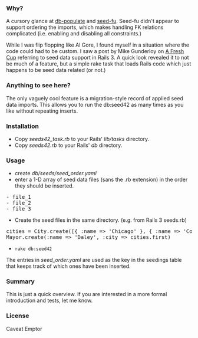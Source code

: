 ### Why? ###

A cursory glance at [db-populate](http://github.com/ffmike/db-populate/tree/master) and [seed-fu](http://github.com/mbleigh/seed-fu/tree/master).  Seed-fu didn't appear to support ordering the imports, which makes handling FK relations complicated (i.e. enabling and disabling all constraints.)

While I was flip flopping like Al Gore, I found myself in a situation where the code could had to be custom.  I saw a post by Mike Gunderloy on [A Fresh Cup](http://afreshcup.com/2009/05/11/seed-data-in-rails-3/) referring to seed data support in Rails 3.  A quick look revealed it to not be much of a feature, but a simple rake task that loads Rails code which just  happens to be seed data related (or not.)

### Anything to see here? ###

The only vaguely cool feature is a migration-style record of applied seed data imports.  This allows you to run the db:seed42 as many times as you like without repeating inserts.

### Installation ###

- Copy _seeds42\_task.rb_ to your Rails' _lib/tasks_ directory.
- Copy _seeds42.rb_ to your Rails' _db_ directory.

### Usage ###

- create _db/seeds/seed\_order.yaml_
- enter a 1-D array of seed data files (sans the .rb extension) in the order they should be inserted.
<pre>
- file_1
- file_2
- file_3
</pre>
- Create the seed files in the same directory. (e.g. from Rails 3 seeds.rb)
<pre>
cities = City.create([{ :name => 'Chicago' }, { :name => 'Copenhagen' }])
Mayor.create(:name => 'Daley', :city => cities.first)
</pre>
- `rake db:seed42`

The entries in _seed\_order.yaml_ are used as the key in the seedings table that keeps track of which ones have been inserted.

### Summary ###

This is just a quick overview.  If you are interested in a more formal introduction and tests, let me know.

### License ###

Caveat Emptor
